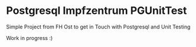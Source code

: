 # Postgresql Impfzentrum PGUnitTest
Simple Project from FH Ost to get in Touch with Postgresql and Unit Testing

Work in progress :)
